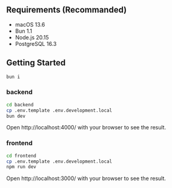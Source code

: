 ## Requirements (Recommanded)

- macOS 13.6
- Bun 1.1
- Node.js 20.15
- PostgreSQL 16.3

## Getting Started

```bash
bun i
```

### backend

```bash
cd backend
cp .env.template .env.development.local
bun dev
```

Open http://localhost:4000/ with your browser to see the result.

### frontend

```bash
cd frontend
cp .env.template .env.development.local
npm run dev
```

Open http://localhost:3000/ with your browser to see the result.
